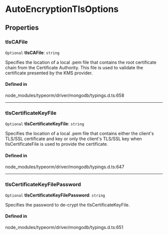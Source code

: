# AutoEncryptionTlsOptions

## Properties

### tlsCAFile

 `Optional` **tlsCAFile**: `string`

Specifies the location of a local .pem file that contains the
root certificate chain from the Certificate Authority.
This file is used to validate the certificate presented by the
KMS provider.

#### Defined in

node_modules/typeorm/driver/mongodb/typings.d.ts:658

___

### tlsCertificateKeyFile

 `Optional` **tlsCertificateKeyFile**: `string`

Specifies the location of a local .pem file that contains
either the client's TLS/SSL certificate and key or only the
client's TLS/SSL key when tlsCertificateFile is used to
provide the certificate.

#### Defined in

node_modules/typeorm/driver/mongodb/typings.d.ts:647

___

### tlsCertificateKeyFilePassword

 `Optional` **tlsCertificateKeyFilePassword**: `string`

Specifies the password to de-crypt the tlsCertificateKeyFile.

#### Defined in

node_modules/typeorm/driver/mongodb/typings.d.ts:651
